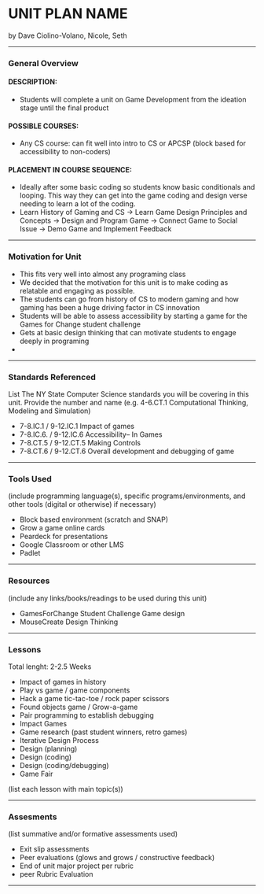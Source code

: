 # UNIT PLAN NAME
by Dave Ciolino-Volano, Nicole, Seth

-----

### General Overview
#### DESCRIPTION:
* Students will complete a unit on Game Development from the ideation stage until the final product
#### POSSIBLE COURSES:
* Any CS course: can fit well into intro to CS or APCSP (block based for accessibility to non-coders)
#### PLACEMENT IN COURSE SEQUENCE:
* Ideally after some basic coding so students know basic conditionals and looping.  This way they can get into the game coding and design verse needing to learn a lot of the coding.
* Learn History of Gaming and CS -> Learn Game Design Principles and Concepts -> Design and Program Game -> Connect Game to Social Issue -> Demo Game and Implement Feedback

---

### Motivation for Unit
* This fits very well into almost any programing class
* We decided that the motivation for this unit is to make coding as relatable and engaging as possible. 
* The students can go from history of CS to modern gaming and how gaming has been a huge driving factor in CS innovation
* Students will be able to assess accessibility by starting a game for the Games for Change student challenge
* Gets at basic design thinking that can motivate students to engage deeply in programing
* 

---

### Standards Referenced
List The NY State Computer Science standards you will be covering in this unit. Provide the number and name (e.g. 4-6.CT.1 Computational Thinking, Modeling and Simulation)
* 7-8.IC.1 / 9-12.IC.1 Impact of games 
* 7-8.IC.6. / 9-12.IC.6 Accessibility– In Games
* 7-8.CT.5 / 9-12.CT.5 Making Controls
* 7-8.CT.6 / 9-12.CT.6 Overall development and debugging of game

---

### Tools Used
(include programming language(s), specific programs/environments, and other tools (digital or otherwise) if necessary)
* Block based environment (scratch and SNAP)
* Grow a game online cards
* Peardeck for presentations
* Google Classroom or other LMS
* Padlet

---

### Resources
(include any links/books/readings to be used during this unit)
* GamesForChange Student Challenge Game design
* MouseCreate Design Thinking

---

### Lessons
Total lenght: 2-2.5 Weeks
* Impact of games in history
* Play vs game / game components
* Hack a game tic-tac-toe / rock paper scissors
* Found objects game / Grow-a-game
* Pair programming to establish debugging
* Impact Games 
* Game research (past student winners, retro games)
* Iterative Design Process 
* Design (planning) 
* Design (coding) 
* Design (coding/debugging)
* Game Fair

(list each lesson with main topic(s))

---

### Assesments
(list summative and/or formative assessments used)
* Exit slip assessments 
* Peer evaluations (glows and grows / constructive feedback)
* End of unit major project per rubric
* peer Rubric Evaluation

---
